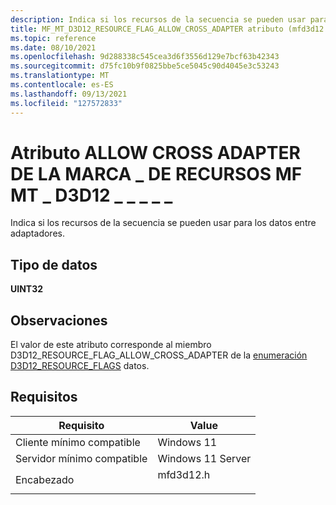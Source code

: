 ```yaml
---
description: Indica si los recursos de la secuencia se pueden usar para los datos entre adaptadores.
title: MF_MT_D3D12_RESOURCE_FLAG_ALLOW_CROSS_ADAPTER atributo (mfd3d12.h)
ms.topic: reference
ms.date: 08/10/2021
ms.openlocfilehash: 9d288338c545cea3d6f3556d129e7bcf63b42343
ms.sourcegitcommit: d75fc10b9f0825bbe5ce5045c90d4045e3c53243
ms.translationtype: MT
ms.contentlocale: es-ES
ms.lasthandoff: 09/13/2021
ms.locfileid: "127572833"
---
```

# <a name="mf_mt_d3d12_resource_flag_allow_cross_adapter-attribute"></a>Atributo ALLOW CROSS ADAPTER DE LA MARCA \_ DE RECURSOS MF MT \_ D3D12 \_ \_ \_ \_ \_

Indica si los recursos de la secuencia se pueden usar para los datos entre adaptadores.

## <a name="data-type"></a>Tipo de datos

**UINT32**

## <a name="remarks"></a>Observaciones

El valor de este atributo corresponde al miembro D3D12_RESOURCE_FLAG_ALLOW_CROSS_ADAPTER de la [enumeración D3D12_RESOURCE_FLAGS](/windows/win32/api/d3d12/ne-d3d12-d3d12_resource_flags) datos.


## <a name="requirements"></a>Requisitos



| Requisito | Value |
|-------------------------------------|------------------------------------------------------------------------------------|
| Cliente mínimo compatible<br/> | Windows 11<br/>                          |
| Servidor mínimo compatible<br/> | Windows 11 Server<br/>                      |
| Encabezado<br/>                   | <dl> <dt>mfd3d12.h</dt> </dl> |


